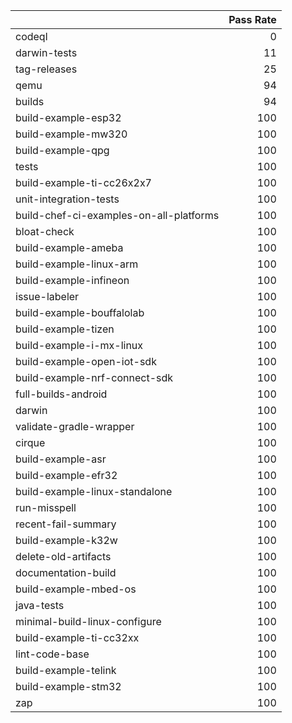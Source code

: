 |                                         |   Pass Rate |
|:----------------------------------------|------------:|
| codeql                                  |           0 |
| darwin-tests                            |          11 |
| tag-releases                            |          25 |
| qemu                                    |          94 |
| builds                                  |          94 |
| build-example-esp32                     |         100 |
| build-example-mw320                     |         100 |
| build-example-qpg                       |         100 |
| tests                                   |         100 |
| build-example-ti-cc26x2x7               |         100 |
| unit-integration-tests                  |         100 |
| build-chef-ci-examples-on-all-platforms |         100 |
| bloat-check                             |         100 |
| build-example-ameba                     |         100 |
| build-example-linux-arm                 |         100 |
| build-example-infineon                  |         100 |
| issue-labeler                           |         100 |
| build-example-bouffalolab               |         100 |
| build-example-tizen                     |         100 |
| build-example-i-mx-linux                |         100 |
| build-example-open-iot-sdk              |         100 |
| build-example-nrf-connect-sdk           |         100 |
| full-builds-android                     |         100 |
| darwin                                  |         100 |
| validate-gradle-wrapper                 |         100 |
| cirque                                  |         100 |
| build-example-asr                       |         100 |
| build-example-efr32                     |         100 |
| build-example-linux-standalone          |         100 |
| run-misspell                            |         100 |
| recent-fail-summary                     |         100 |
| build-example-k32w                      |         100 |
| delete-old-artifacts                    |         100 |
| documentation-build                     |         100 |
| build-example-mbed-os                   |         100 |
| java-tests                              |         100 |
| minimal-build-linux-configure           |         100 |
| build-example-ti-cc32xx                 |         100 |
| lint-code-base                          |         100 |
| build-example-telink                    |         100 |
| build-example-stm32                     |         100 |
| zap                                     |         100 |